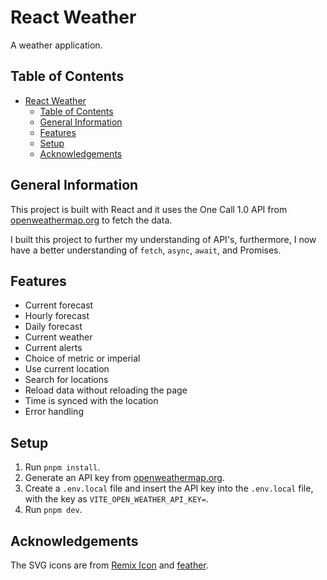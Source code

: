 # React Weather

A weather application.

## Table of Contents

<!--toc:start-->

- [React Weather](#react-weather)
  - [Table of Contents](#table-of-contents)
  - [General Information](#general-information)
  - [Features](#features)
  - [Setup](#setup)
  - [Acknowledgements](#acknowledgements)
  <!--toc:end-->

## General Information

This project is built with React and it uses the One Call 1.0 API from [openweathermap.org](https://openweathermap.org) to fetch the data.

I built this project to further my understanding of API's, furthermore, I now have a better understanding of `fetch`, `async`, `await`, and Promises.

## Features

- Current forecast
- Hourly forecast
- Daily forecast
- Current weather
- Current alerts
- Choice of metric or imperial
- Use current location
- Search for locations
- Reload data without reloading the page
- Time is synced with the location
- Error handling

## Setup

1. Run `pnpm install`.
2. Generate an API key from [openweathermap.org](https://openweathermap.org).
3. Create a `.env.local` file and insert the API key into the `.env.local` file, with the key as `VITE_OPEN_WEATHER_API_KEY=`.
4. Run `pnpm dev`.

## Acknowledgements

The SVG icons are from [Remix Icon](https://github.com/Remix-Design/remixicon) and [feather](https://github.com/feathericons/feather).
